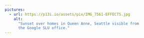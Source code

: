 ```yaml
---
pictures:
  - url: https://p13i.io/assets/pix/IMG_7561-EFFECTS.jpg
    alt:
      "Sunset over homes in Queen Anne, Seattle visible from
      the Google SLU office."
---
```

